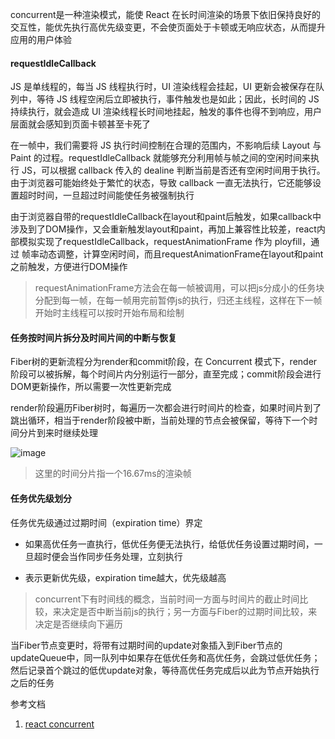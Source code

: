 concurrent是一种渲染模式，能使 React 在长时间渲染的场景下依旧保持良好的交互性，能优先执行高优先级变更，不会使页面处于卡顿或无响应状态，从而提升应用的用户体验

#### requestIdleCallback

JS 是单线程的，每当 JS 线程执行时，UI 渲染线程会挂起，UI 更新会被保存在队列中，等待 JS 线程空闲后立即被执行，事件触发也是如此；因此，长时间的 JS 持续执行，就会造成 UI 渲染线程长时间地挂起，触发的事件也得不到响应，用户层面就会感知到页面卡顿甚至卡死了

在一帧中，我们需要将 JS 执行时间控制在合理的范围内，不影响后续 Layout 与 Paint 的过程。requestIdleCallback 就能够充分利用帧与帧之间的空闲时间来执行 JS，可以根据 callback 传入的 dealine 判断当前是否还有空闲时间用于执行。由于浏览器可能始终处于繁忙的状态，导致 callback 一直无法执行，它还能够设置超时时间，一旦超过时间能使任务被强制执行

由于浏览器自带的requestIdleCallback在layout和paint后触发，如果callback中涉及到了DOM操作，又会重新触发layout和paint，再加上兼容性比较差，react内部模拟实现了requestIdleCallback，requestAnimationFrame 作为 ployfill，通过 帧率动态调整，计算空闲时间，而且requestAnimationFrame在layout和paint之前触发，方便进行DOM操作

> requestAnimationFrame方法会在每一帧被调用，可以把js分成小的任务块分配到每一帧，在每一帧用完前暂停js的执行，归还主线程，这样在下一帧开始时主线程可以按时开始布局和绘制

#### 任务按时间片拆分及时间片间的中断与恢复

Fiber树的更新流程分为render和commit阶段，在 Concurrent 模式下，render 阶段可以被拆解，每个时间片内分别运行一部分，直至完成；commit阶段会进行DOM更新操作，所以需要一次性更新完成

render阶段遍历Fiber树时，每遍历一次都会进行时间片的检查，如果时间片到了跳出循环，相当于render阶段被中断，当前处理的节点会被保留，等待下一个时间分片到来时继续处理

![image](https://pic3.zhimg.com/80/v2-7051c10497a34d2e65e5f4caabadf152_1440w.jpg)

> 这里的时间分片指一个16.67ms的渲染帧

#### 任务优先级划分

任务优先级通过过期时间（expiration time）界定

- 如果高优任务一直执行，低优任务便无法执行，给低优任务设置过期时间，一旦超时便会当作同步任务处理，立刻执行

- 表示更新优先级，expiration time越大，优先级越高

> concurrent下有时间线的概念，当前时间一方面与时间片的截止时间比较，来决定是否中断当前js的执行；另一方面与Fiber的过期时间比较，来决定是否继续向下遍历

当Fiber节点变更时，将带有过期时间的update对象插入到Fiber节点的updateQueue中，同一队列中如果存在低优任务和高优任务，会跳过低优任务；然后记录首个跳过的低优update对象，等待高优任务完成后以此为节点开始执行之后的任务

参考文档

1. [react concurrent](https://zhuanlan.zhihu.com/p/60307571?utm_source=tuicool)